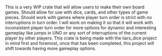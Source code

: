 This is a very WIP crate that will allow users to make their own board games.
Should allow for use with dice, cards, and other types of game pieces.
Should work with games where player turn order is strict with no interruptions in turn order.
I will work on making it so that it will work with inconsistent player turn order for more
options for dynamic and interesting gameplay like jumps in UNO or any sort of interruptions
of the current player by other players. This crate is being made with the liars_dice project
in mind first and foremost, once that has been completed, this project will shift towards having
more gameplay options.
